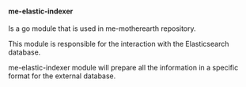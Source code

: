 #### me-elastic-indexer


Is a go module that is used in me-motherearth repository.

This module is responsible for the interaction with the Elasticsearch database.

me-elastic-indexer module will prepare all the information in a specific format for the external database.
